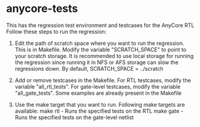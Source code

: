 # anycore-tests
This has the regression test environment and testcases for the AnyCore RTL
Follow these steps to run the regression:

1. Edit the path of scratch space where you want to run the regression. This
is in Makefile. Modify the variable "SCRATCH_SPACE" to point to your scratch
storage. It is recommended to use local storage for running the regression since
running it in NFS or AFS storage can slow the regressions down.
By default, SCRATCH_SPACE = ../scratch

2. Add or remove testcases in the Makefile. For RTL testcases, modify the variable
"all_rtl_tests". For gate-level testcases, modify the variable "all_gate_tests". Some
examples are already present in the Makefile

3. Use the make target that you want to run. Following make targets are available:
make rtl  - Runs the specified tests on the RTL
make gate - Runs the specified tests on the gate-level netlist

